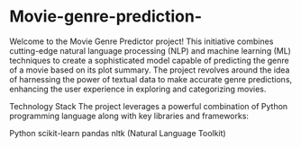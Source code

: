 # Movie-genre-prediction-
Welcome to the Movie Genre Predictor project! This initiative combines cutting-edge natural language processing (NLP) and machine learning (ML) techniques to create a sophisticated model capable of predicting the genre of a movie based on its plot summary. The project revolves around the idea of harnessing the power of textual data to make accurate genre predictions, enhancing the user experience in exploring and categorizing movies.




Technology Stack
The project leverages a powerful combination of Python programming language along with key libraries and frameworks:

Python
scikit-learn
pandas
nltk (Natural Language Toolkit)
